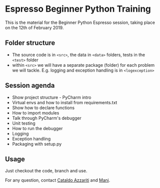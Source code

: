 # Espresso Beginner Python Training
This is the material for the Beginner Python Espresso session, taking place on the 12th of February 2019.


 
## Folder structure
* The source code is in `<src>`, the data in `<data>` folders, tests in the `<test>` folder
* within `<src>` we will have a separate package (folder) for each problem we will tackle. E.g. logging and exception handling is in `<logexception>`


## Session agenda
- Show project structure - PyCharm intro
- Virtual envs and how to install from requirements.txt
- Show how to declare functions
- How to import modules
- Talk through PyCharm's debugger
- Unit testing
- How to run the debugger
- Logging
- Exception handling
- Packaging with setup.py

## Usage
Just checkout the code, branch and use.

For any question, contact [Cataldo Azzariti](cataldo.azzariti@sapient.com) and [Mani](manimegalai.jaganathan@sapient.com).
